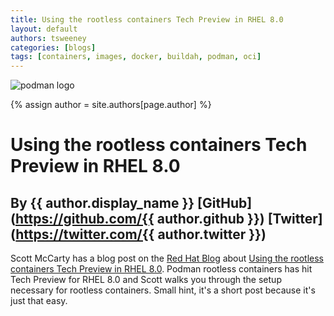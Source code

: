 ```yaml
---
title: Using the rootless containers Tech Preview in RHEL 8.0 
layout: default
authors: tsweeney
categories: [blogs]
tags: [containers, images, docker, buildah, podman, oci]
---
```

![podman logo](https://podman.io/images/podman.svg)

{% assign author = site.authors[page.author] %}

# Using the rootless containers Tech Preview in RHEL 8.0 
## By {{ author.display_name }} [GitHub](https://github.com/{{ author.github }}) [Twitter](https://twitter.com/{{ author.twitter }})

Scott McCarty has a blog post on the [Red Hat Blog](https://www.redhat.com/en/blog) about [Using the rootless containers Tech Preview in RHEL 8.0](https://www.redhat.com/en/blog/using-rootless-containers-tech-preview-rhel-80).  Podman rootless containers has hit Tech Preview for RHEL 8.0 and Scott walks you through the setup necessary for rootless containers.  Small hint, it's a short post because it's just that easy.
